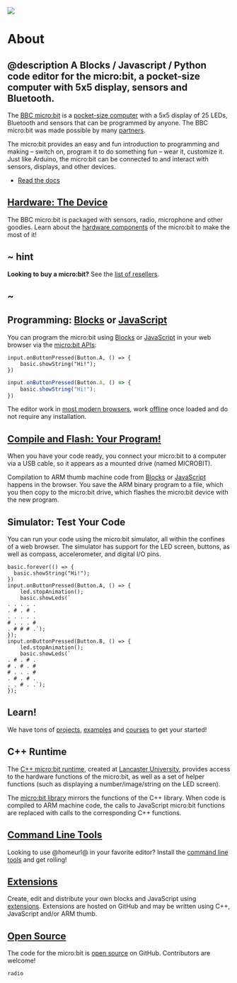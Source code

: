 ![](/static/mb/device/pano.jpg)

# About

## @description A Blocks / Javascript / Python code editor for the micro:bit, a pocket-size computer with 5x5 display, sensors and Bluetooth.

The [BBC micro:bit](https://microbit.org) is a [pocket-size computer](/device) with a 5x5 display of 25 LEDs, Bluetooth and sensors that can be programmed by anyone. The BBC micro:bit was made possible by many [partners](https://www.microbit.co.uk/partners).

The micro:bit provides an easy and fun introduction to programming and making – switch on, program it to do something fun – wear it, customize it.
Just like Arduino, the micro:bit can be connected to and interact with sensors, displays, and other devices. 

* [Read the docs](/docs)

## [Hardware: The Device](/device)

The BBC micro:bit is packaged with sensors, radio, microphone and other goodies. Learn about the [hardware components](/device) of the micro:bit to make the most of it!

## ~ hint

**Looking to buy a micro:bit?** See the [list of resellers](https://microbit.org/resellers).

## ~

## Programming: [Blocks](/blocks) or [JavaScript](/javascript)

You can program the micro:bit using [Blocks](/blocks) or [JavaScript](/javascript) in your web browser via the [micro:bit APIs](/reference):

```block
input.onButtonPressed(Button.A, () => {
    basic.showString("Hi!");
})
```
```typescript
input.onButtonPressed(Button.A, () => {
    basic.showString("Hi!");
})
```

The editor work in [most modern browsers](/browsers), work [offline](/offline) once loaded and do not require any installation. 

## [Compile and Flash: Your Program!](/device/usb)

When you have your code ready, you connect your micro:bit to a computer via a USB cable, so it appears as a mounted drive (named MICROBIT). 

Compilation to ARM thumb machine code from [Blocks](/blocks) or [JavaScript](/javascript) happens in the browser. You save the ARM binary 
program to a file, which you then copy to the micro:bit drive, which flashes the micro:bit device with the new program.

## Simulator: Test Your Code

You can run your code using the micro:bit simulator, all within the confines of a web browser. 
The simulator has support for the LED screen, buttons, as well as compass, accelerometer, and digital I/O pins.

```sim
basic.forever(() => {
  basic.showString("Hi!");
})
input.onButtonPressed(Button.A, () => {
    led.stopAnimation();
    basic.showLeds(`
. . . . .
. # . # .
. . . . .
# . . . #
. # # # .`);
});
input.onButtonPressed(Button.B, () => {
    led.stopAnimation();
    basic.showLeds(`
. # . # .
# . # . #
# . . . #
. # . # .
. . # . .`);
});
```

## Learn!

We have tons of [projects](/projects), [examples](/examples) and [courses](/courses) to get your started!

## C++ Runtime

The [C++ micro:bit runtime](http://lancaster-university.github.io/microbit-docs/), created at [Lancaster University](http://www.lancaster.ac.uk/), provides access to the hardware functions of the micro:bit, 
as well as a set of helper functions (such as displaying a number/image/string on the LED screen). 

The [micro:bit library](/reference) mirrors the functions of the C++ library. 
When code is compiled to ARM machine code, the calls to JavaScript micro:bit functions are replaced with calls to the corresponding C++ functions.

## [Command Line Tools](/cli)

Looking to use @homeurl@ in your favorite editor? Install the [command line tools](/cli) and get rolling!

## [Extensions](/extensions)

Create, edit and distribute your own blocks and JavaScript using [extensions](/extensions). Extensions are hosted on GitHub and may be written using C++, JavaScript and/or ARM thumb.

## [Open Source](/open-source)

The code for the micro:bit is [open source](/open-source) on GitHub. Contributors are welcome!

```package
radio
```